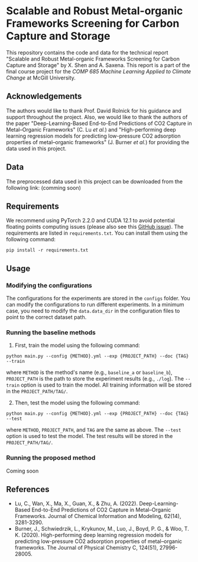 # Scalable and Robust Metal-organic Frameworks Screening for Carbon Capture and Storage

This repository contains the code and data for the technical report "Scalable and Robust Metal-organic Frameworks Screening for Carbon Capture and Storage" by X. Shen and A. Saxena. This report is a part of the final course project for the _COMP 685 Machine Learning Applied to Climate Change_ at McGill University.

## Acknowledgements

The authors would like to thank Prof. David Rolnick for his guidance and support throughout the project. Also, we would like to thank the authors of the paper "Deep-Learning-Based End-to-End Predictions of CO2 Capture in Metal–Organic Frameworks" (C. Lu _et al._) and "High-performing deep learning regression models for predicting low-pressure CO2 adsorption properties of metal–organic frameworks" (J. Burner _et al._) for providing the data used in this project.

## Data

The preprocessed data used in this project can be downloaded from the following link: (comming soon)

## Requirements

We recommend using PyTorch 2.2.0 and CUDA 12.1 to avoid potential floating points computing issues (please also see this [GitHub issue](https://github.com/traveller59/spconv/issues/725)). The requirements are listed in `requirements.txt`. You can install them using the following command:
```
pip install -r requirements.txt
```

## Usage

### Modifying the configurations

The configurations for the experiments are stored in the `configs` folder. You can modify the configurations to run different experiments. In a minimum case, you need to modify the `data.data_dir` in the configuration files to point to the correct dataset path.

### Running the baseline methods

1. First, train the model using the following command:
```
python main.py --config {METHOD}.yml --exp {PROJECT_PATH} --doc {TAG} --train
```
where `METHOD` is the method's name (e.g., `baseline_a` or `baseline_b`), `PROJECT_PATH` is the path to store the experiment results (e.g., `./log`). The `--train` option is used to train the model. All training information will be stored in the `PROJECT_PATH/TAG/`.

2. Then, test the model using the following command:
```
python main.py --config {METHOD}.yml --exp {PROJECT_PATH} --doc {TAG} --test
```
where `METHOD`, `PROJECT_PATH`, and `TAG` are the same as above. The `--test` option is used to test the model. The test results will be stored in the `PROJECT_PATH/TAG/`.

### Running the proposed method

Coming soon

## References

- Lu, C., Wan, X., Ma, X., Guan, X., & Zhu, A. (2022). Deep-Learning-Based End-to-End Predictions of CO2 Capture in Metal–Organic Frameworks. Journal of Chemical Information and Modeling, 62(14), 3281-3290.
- Burner, J., Schwiedrzik, L., Krykunov, M., Luo, J., Boyd, P. G., & Woo, T. K. (2020). High-performing deep learning regression models for predicting low-pressure CO2 adsorption properties of metal–organic frameworks. The Journal of Physical Chemistry C, 124(51), 27996-28005.


